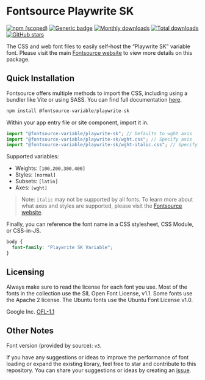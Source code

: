 # Fontsource Playwrite SK

[![npm (scoped)](https://img.shields.io/npm/v/@fontsource-variable/playwrite-sk?color=brightgreen)](https://www.npmjs.com/package/@fontsource-variable/playwrite-sk) [![Generic badge](https://img.shields.io/badge/fontsource-passing-brightgreen)](https://github.com/fontsource/fontsource) [![Monthly downloads](https://badgen.net/npm/dm/@fontsource-variable/playwrite-sk)](https://github.com/fontsource/fontsource) [![Total downloads](https://badgen.net/npm/dt/@fontsource-variable/playwrite-sk)](https://github.com/fontsource/fontsource) [![GitHub stars](https://img.shields.io/github/stars/fontsource/fontsource.svg?style=social&label=Star)](https://github.com/fontsource/fontsource/stargazers)

The CSS and web font files to easily self-host the “Playwrite SK” variable font. Please visit the main [Fontsource website](https://fontsource.org/fonts/playwrite-sk) to view more details on this package.

## Quick Installation

Fontsource offers multiple methods to import the CSS, including using a bundler like Vite or using SASS. You can find full documentation [here](https://fontsource.org/docs/getting-started/introduction).

```javascript
npm install @fontsource-variable/playwrite-sk
```

Within your app entry file or site component, import it in.

```javascript
import "@fontsource-variable/playwrite-sk"; // Defaults to wght axis
import "@fontsource-variable/playwrite-sk/wght.css"; // Specify axis
import "@fontsource-variable/playwrite-sk/wght-italic.css"; // Specify axis and style
```

Supported variables:
- Weights: `[100,200,300,400]`
- Styles: `[normal]`
- Subsets: `[latin]`
- Axes: `[wght]`

> Note: `italic` may not be supported by all fonts. To learn more about what axes and styles are supported, please visit the [Fontsource website](https://fontsource.org/fonts/playwrite-sk).

Finally, you can reference the font name in a CSS stylesheet, CSS Module, or CSS-in-JS.

```css
body {
  font-family: "Playwrite SK Variable";
}
```

## Licensing
Always make sure to read the license for each font you use. Most of the fonts in the collection use the SIL Open Font License, v1.1. Some fonts use the Apache 2 license. The Ubuntu fonts use the Ubuntu Font License v1.0.

Google Inc.
[OFL-1.1](http://scripts.sil.org/OFL)

## Other Notes
Font version (provided by source): `v3`.

If you have any suggestions or ideas to improve the performance of font loading or expand the existing library, feel free to star and contribute to this repository. You can share your suggestions or ideas by creating an [issue](https://github.com/fontsource/fontsource/issues).